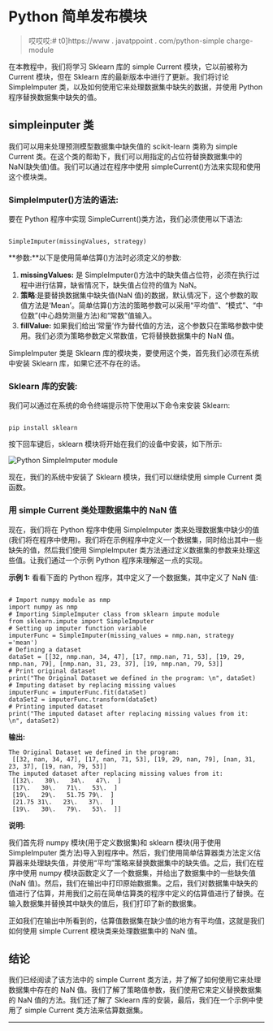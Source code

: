 # Python 简单发布模块

> 哎哎哎:# t0]https://www . javatppoint . com/python-simple charge-module

在本教程中，我们将学习 Sklearn 库的 simple Current 模块，它以前被称为 Current 模块，但在 Sklearn 库的最新版本中进行了更新。我们将讨论 SimpleImputer 类，以及如何使用它来处理数据集中缺失的数据，并使用 Python 程序替换数据集中缺失的值。

## simpleinputer 类

我们可以用来处理预测模型数据集中缺失值的 scikit-learn 类称为 simple Current 类。在这个类的帮助下，我们可以用指定的占位符替换数据集中的 NaN(缺失值)值。我们可以通过在程序中使用 simpleCurrent()方法来实现和使用这个模块类。

### SimpleImputer()方法的语法:

要在 Python 程序中实现 SimpleCurrent()类方法，我们必须使用以下语法:

```

SimpleImputer(missingValues, strategy)

```

**参数:**以下是使用简单估算()方法时必须定义的参数:

1.  **missingValues:** 是 SimpleImputer()方法中的缺失值占位符，必须在执行过程中进行估算，缺省情况下，缺失值占位符的值为 NaN。
2.  **策略**:是要替换数据集中缺失值(NaN 值)的数据，默认情况下，这个参数的取值方法是‘Mean’。简单估算()方法的策略参数可以采用“平均值”、“模式”、“中位数”(中心趋势测量方法)和“常数”值输入。
3.  **fillValue:** 如果我们给出‘常量’作为替代值的方法，这个参数只在策略参数中使用。我们必须为策略参数定义常数值，它将替换数据集中的 NaN 值。

SimpleImputer 类是 Sklearn 库的模块类，要使用这个类，首先我们必须在系统中安装 Sklearn 库，如果它还不存在的话。

### Sklearn 库的安装:

我们可以通过在系统的命令终端提示符下使用以下命令来安装 Sklearn:

```

pip install sklearn

```

按下回车键后，sklearn 模块将开始在我们的设备中安装，如下所示:

![Python SimpleImputer module](img/e2c586b8d07713fbfc826a1261ed9e87.png)

现在，我们的系统中安装了 Sklearn 模块，我们可以继续使用 simple Current 类函数。

### 用 simple Current 类处理数据集中的 NaN 值

现在，我们将在 Python 程序中使用 SimpleImputer 类来处理数据集中缺少的值(我们将在程序中使用)。我们将在示例程序中定义一个数据集，同时给出其中一些缺失的值，然后我们使用 SimpleImputer 类方法通过定义数据集的参数来处理这些值。让我们通过一个示例 Python 程序来理解这一点的实现。

**示例 1:** 看看下面的 Python 程序，其中定义了一个数据集，其中定义了 NaN 值:

```

# Import numpy module as nmp
import numpy as nmp
# Importing SimpleImputer class from sklearn impute module
from sklearn.impute import SimpleImputer
# Setting up imputer function variable
imputerFunc = SimpleImputer(missing_values = nmp.nan, strategy ='mean')
# Defining a dataset
dataSet = [[32, nmp.nan, 34, 47], [17, nmp.nan, 71, 53], [19, 29, nmp.nan, 79], [nmp.nan, 31, 23, 37], [19, nmp.nan, 79, 53]]
# Print original dataset
print("The Original Dataset we defined in the program: \n", dataSet)
# Imputing dataset by replacing missing values
imputerFunc = imputerFunc.fit(dataSet)
dataSet2 = imputerFunc.transform(dataSet)
# Printing imputed dataset
print("The imputed dataset after replacing missing values from it: \n", dataSet2)

```

**输出:**

```
The Original Dataset we defined in the program: 
 [[32, nan, 34, 47], [17, nan, 71, 53], [19, 29, nan, 79], [nan, 31, 23, 37], [19, nan, 79, 53]]
The imputed dataset after replacing missing values from it: 
 [[32\.   30\.   34\.   47\.  ]
 [17\.   30\.   71\.   53\.  ]
 [19\.   29\.   51.75 79\.  ]
 [21.75 31\.   23\.   37\.  ]
 [19\.   30\.   79\.   53\.  ]]

```

**说明:**

我们首先将 numpy 模块(用于定义数据集)和 sklearn 模块(用于使用 SimpleImputer 类方法)导入到程序中。然后，我们使用简单估算器类方法定义估算器来处理缺失值，并使用“平均”策略来替换数据集中的缺失值。之后，我们在程序中使用 numpy 模块函数定义了一个数据集，并给出了数据集中的一些缺失值(NaN 值)。然后，我们在输出中打印原始数据集。之后，我们对数据集中缺失的值进行了估算，并用我们之前在简单估算类的程序中定义的估算值进行了替换。在输入数据集并替换其中缺失的值后，我们打印了新的数据集。

正如我们在输出中所看到的，估算值数据集在缺少值的地方有平均值，这就是我们如何使用 simple Current 模块类来处理数据集中的 NaN 值。

## 结论

我们已经阅读了该方法中的 simple Current 类方法，并了解了如何使用它来处理数据集中存在的 NaN 值。我们了解了策略值参数，我们使用它来定义替换数据集的 NaN 值的方法。我们还了解了 Sklearn 库的安装，最后，我们在一个示例中使用了 simple Current 类方法来估算数据集。

* * *